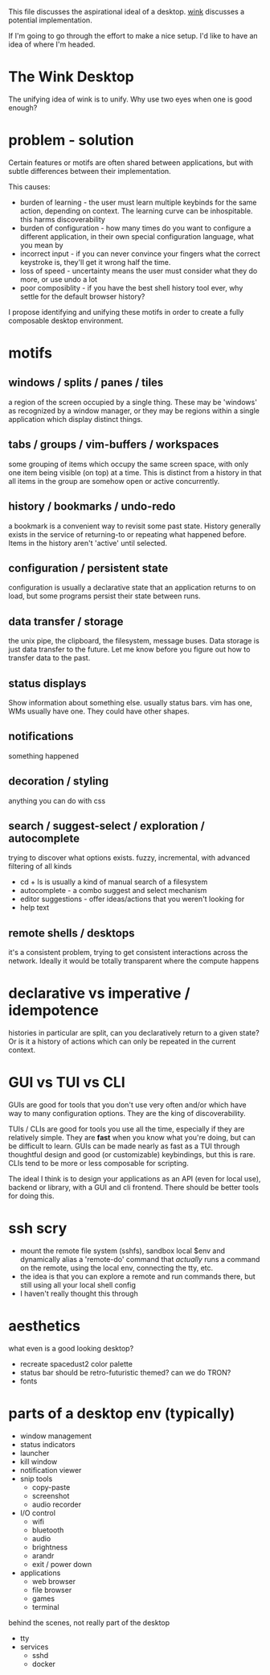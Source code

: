This file discusses the aspirational ideal of a desktop.
[wink](wink.md) discusses a potential implementation.

If I'm going to go through the effort to make a nice setup. I'd like to have an idea of where I'm headed.

# The Wink Desktop
The unifying idea of wink is to unify. Why use two eyes when one is good enough?

# problem - solution
Certain features or motifs are often shared between applications, but with subtle differences between their implementation.

This causes:
* burden of learning - the user must learn multiple keybinds for the same action, depending on context. The learning curve can be inhospitable. this harms discoverability
* burden of configuration - how many times do you want to configure a different application, in their own special configuration language, what you mean by <Alt-w>
* incorrect input - if you can never convince your fingers what the correct keystroke is, they'll get it wrong half the time.
* loss of speed - uncertainty means the user must consider what they do more, or use undo a lot
* poor composiblity - if you have the best shell history tool ever, why settle for the default browser history?

I propose identifying and unifying these motifs in order to create a fully composable desktop environment.

# motifs
## windows / splits / panes / tiles
a region of the screen occupied by a single thing. These may be 'windows' as recognized by a window manager, or they may be regions within a single application which display distinct things.
## tabs / groups / vim-buffers / workspaces
some grouping of items which occupy the same screen space, with only one item being visible (on top) at a time.
This is distinct from a history in that all items in the group are somehow open or active concurrently.
## history / bookmarks / undo-redo
a bookmark is a convenient way to revisit some past state. History generally exists in the service of returning-to or repeating what happened before. Items in the history aren't 'active' until selected.
## configuration / persistent state
configuration is usually a declarative state that an application returns to on load, but some programs persist their state between runs.
## data transfer / storage
the unix pipe, the clipboard, the filesystem, message buses.
Data storage is just data transfer to the future.
Let me know before you figure out how to transfer data to the past.
## status displays
Show information about something else.
usually status bars. vim has one, WMs usually have one. They could have other shapes.
## notifications
something happened
## decoration / styling
anything you can do with css
## search / suggest-select / exploration / autocomplete
trying to discover what options exists.
fuzzy, incremental, with advanced filtering of all kinds
* cd + ls is usually a kind of manual search of a filesystem
* autocomplete - a combo suggest and select mechanism
* editor suggestions - offer ideas/actions that you weren't looking for
* help text
## remote shells / desktops
it's a consistent problem, trying to get consistent interactions across the network.
Ideally it would be totally transparent where the compute happens


# declarative vs imperative / idempotence
histories in particular are split, can you declaratively return to a given state?
Or is it a history of actions which can only be repeated in the current context.

# GUI vs TUI vs CLI
GUIs are good for tools that you don't use very often and/or which have way to many configuration options.
They are the king of discoverability.

TUIs / CLIs are good for tools you use all the time, especially if they are relatively simple. They are **fast** when you know what you're doing, but can be difficult to learn.
GUIs can be made nearly as fast as a TUI through thoughtful design and good (or customizable) keybindings, but this is rare.
CLIs tend to be more or less composable for scripting.

The ideal I think is to design your applications as an API (even for local use), backend or library, with a GUI and cli frontend.
There should be better tools for doing this.

# ssh scry
* mount the remote file system (sshfs), sandbox local $env and dynamically alias a 'remote-do' command that *actually* runs a command on the remote, using the local env, connecting the tty, etc.
* the idea is that you can explore a remote and run commands there, but still using all your local shell config
* I haven't really thought this through

# aesthetics
what even is a good looking desktop?
* recreate spacedust2 color palette
* status bar should be retro-futuristic themed? can we do TRON?
* fonts

# parts of a desktop env (typically)
* window management
* status indicators
* launcher
* kill window
* notification viewer
* snip tools
    * copy-paste
    * screenshot
    * audio recorder
* I/O control
    * wifi
    * bluetooth
    * audio
    * brightness
    * arandr
    * exit / power down
* applications
    * web browser
    * file browser
    * games
    * terminal

behind the scenes, not really part of the desktop
* tty
* services
    * sshd
    * docker

